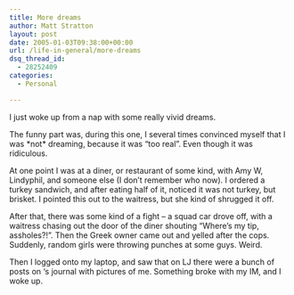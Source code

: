 ```yaml
---
title: More dreams
author: Matt Stratton
layout: post
date: 2005-01-03T09:38:00+00:00
url: /life-in-general/more-dreams
dsq_thread_id:
  - 28252409
categories:
  - Personal

---
```

I just woke up from a nap with some really vivid dreams.

The funny part was, during this one, I several times convinced myself that I was \*not\* dreaming, because it was &#8220;too real&#8221;. Even though it was ridiculous.

At one point I was at a diner, or restaurant of some kind, with Amy W, Lindyphil, and someone else (I don&#8217;t remember who now). I ordered a turkey sandwich, and after eating half of it, noticed it was not turkey, but brisket. I pointed this out to the waitress, but she kind of shrugged it off.

After that, there was some kind of a fight &#8211; a squad car drove off, with a waitress chasing out the door of the diner shouting &#8220;Where&#8217;s my tip, assholes?!&#8221;. Then the Greek owner came out and yelled after the cops. Suddenly, random girls were throwing punches at some guys. Weird.

Then I logged onto my laptop, and saw that on LJ there were a bunch of posts on &#8216;s journal with pictures of me. Something broke with my IM, and I woke up.